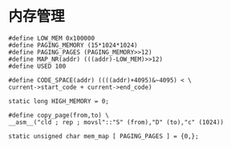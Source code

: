 # 内存管理
    #define LOW_MEM 0x100000
    #define PAGING_MEMORY (15*1024*1024)
    #define PAGING_PAGES (PAGING_MEMORY>>12)
    #define MAP_NR(addr) (((addr)-LOW_MEM)>>12)
    #define USED 100

    #define CODE_SPACE(addr) ((((addr)+4095)&~4095) < \
    current->start_code + current->end_code)

    static long HIGH_MEMORY = 0;

    #define copy_page(from,to) \
    __asm__("cld ; rep ; movsl"::"S" (from),"D" (to),"c" (1024))

    static unsigned char mem_map [ PAGING_PAGES ] = {0,};